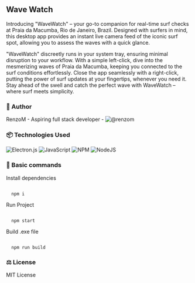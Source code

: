 ## Wave Watch
Introducing "WaveWatch" – your go-to companion for real-time surf checks at Praia da Macumba, Rio de Janeiro, Brazil. Designed with surfers in mind, this desktop app provides an instant live camera feed of the iconic surf spot, allowing you to assess the waves with a quick glance.

"WaveWatch" discreetly runs in your system tray, ensuring minimal disruption to your workflow. With a simple left-click, dive into the mesmerizing waves of Praia da Macumba, keeping you connected to the surf conditions effortlessly. Close the app seamlessly with a right-click, putting the power of surf updates at your fingertips, whenever you need it. Stay ahead of the swell and catch the perfect wave with WaveWatch – where surf meets simplicity.

### 👋 Author
RenzoM - Aspiring full stack developer - ![@renzom](https://github.com/Renzo-M/)

### 📦 Technologies Used
![Electron.js](https://img.shields.io/badge/Electron-191970?style=for-the-badge&logo=Electron&logoColor=white)
![JavaScript](https://img.shields.io/badge/javascript-%23323330.svg?style=for-the-badge&logo=javascript&logoColor=%23F7DF1E)
![NPM](https://img.shields.io/badge/NPM-%23CB3837.svg?style=for-the-badge&logo=npm&logoColor=white)
![NodeJS](https://img.shields.io/badge/node.js-6DA55F?style=for-the-badge&logo=node.js&logoColor=white)

### 🔩 Basic commands
Install dependencies
```

  npm i

```
Run Project
```

  npm start

```
Build .exe file
```

  npm run build

```

### ⚖ License
MIT License
